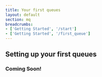 ```yaml
---
title: Your first queues
layout: default
section: mq
breadcrumbs:
- ['Getting Started', '/start']
- ['Getting Started', '/first_queue']
---
```


## Setting up your first queues

### Coming Soon!

